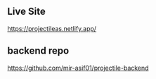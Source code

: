 ## Live Site
https://projectileas.netlify.app/

## backend repo
https://github.com/mir-asif01/projectile-backend
